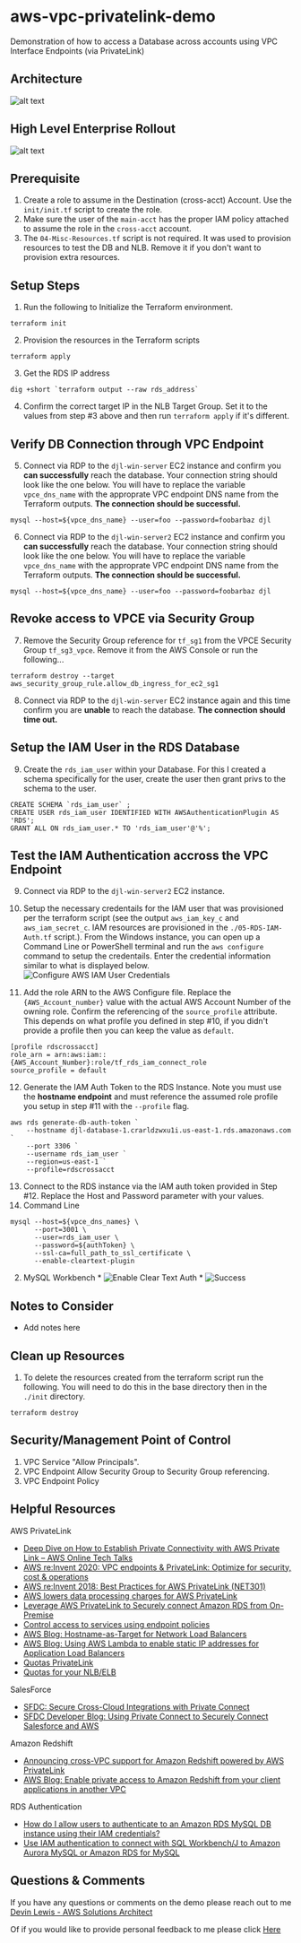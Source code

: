 # aws-vpc-privatelink-demo
Demonstration of how to access a Database across accounts using VPC Interface Endpoints (via PrivateLink)

## Architecture
![alt text](https://github.com/gravelgrinder/aws-vpc-privatelink-demo/blob/main/images/architecture-diagram.png?raw=true)

## High Level Enterprise Rollout
![alt text](https://github.com/gravelgrinder/aws-vpc-privatelink-demo/blob/main/images/architecture-diagram-high-level.png?raw=true)

## Prerequisite
1. Create a role to assume in the Destination (cross-acct) Account.  Use the `init/init.tf` script to create the role.
2. Make sure the user of the `main-acct` has the proper IAM policy attached to assume the role in the `cross-acct` account.
3. The `04-Misc-Resources.tf` script is not required.  It was used to provision resources to test the DB and NLB.  Remove it if you don't want to provision extra resources.

## Setup Steps
1. Run the following to Initialize the Terraform environment.

```
terraform init
```

2. Provision the resources in the Terraform scripts

```
terraform apply
```

3. Get the RDS IP address
```
dig +short `terraform output --raw rds_address`
```

4. Confirm the correct target IP in the NLB Target Group.  Set it to the values from step #3 above and then run `terraform apply` if it's different.

## Verify DB Connection through VPC Endpoint
5. Connect via RDP to the `djl-win-server` EC2 instance and confirm you __**can successfully**__ reach the database.  Your connection string should look like the one below.  You will have to replace the variable `vpce_dns_name` with the approprate VPC endpoint DNS name from the Terraform outputs.  __The connection should be successful.__
```
mysql --host=${vpce_dns_name} --user=foo --password=foobarbaz djl
```

6. Connect via RDP to the `djl-win-server2` EC2 instance and confirm you __**can successfully**__ reach the database.  Your connection string should look like the one below.  You will have to replace the variable `vpce_dns_name` with the approprate VPC endpoint DNS name from the Terraform outputs.  __The connection should be successful.__
```
mysql --host=${vpce_dns_name} --user=foo --password=foobarbaz djl
``` 

## Revoke access to VPCE via Security Group
7. Remove the Security Group reference for `tf_sg1` from the VPCE Security Group `tf_sg3_vpce`.  Remove it from the AWS Console or run the following...
```
terraform destroy --target aws_security_group_rule.allow_db_ingress_for_ec2_sg1
```

8. Connect via RDP to the `djl-win-server` EC2 instance again and this time confirm you are __**unable**__ to reach the database.  __**The connection should time out.**__

## Setup the IAM User in the RDS Database
9. Create the `rds_iam_user` within your Database.  For this I created a schema specifically for the user, create the user then grant privs to the schema to the user.
```
CREATE SCHEMA `rds_iam_user` ;
CREATE USER rds_iam_user IDENTIFIED WITH AWSAuthenticationPlugin AS 'RDS';
GRANT ALL ON rds_iam_user.* TO 'rds_iam_user'@'%';            
```

## Test the IAM Authentication accross the VPC Endpoint
9. Connect via RDP to the `djl-win-server2` EC2 instance.  

10. Setup the necessary credentails for the IAM user that was provisioned per the terraform script (see the output `aws_iam_key_c` and `aws_iam_secret_c`.  IAM resources are provisioned in the `./05-RDS-IAM-Auth.tf` script.).  From the Windows instance, you can open up a Command Line or PowerShell terminal and run the `aws configure` command to setup the credentails.  Enter the credential information similar to what is displayed below.
![Configure AWS IAM User Credentials](https://github.com/gravelgrinder/aws-vpc-privatelink-demo/blob/main/images/iam-configure-creds.png?raw=true)

11. Add the role ARN to the AWS Configure file.  Replace the `{AWS_Account_number}` value with the actual AWS Account Number of the owning role.  Confirm the referencing of the `source_profile` attribute.  This depends on what profile you defined in step #10, if you didn't provide a profile then you can keep the value as `default`.
```
[profile rdscrossacct]
role_arn = arn:aws:iam::{AWS_Account_Number}:role/tf_rds_iam_connect_role
source_profile = default
```

12. Generate the IAM Auth Token to the RDS Instance.  Note you must use the __**hostname endpoint**__ and must reference the assumed role profile you setup in step #11 with the `--profile` flag.
```
aws rds generate-db-auth-token `
    --hostname djl-database-1.crarldzwxu1i.us-east-1.rds.amazonaws.com `
    --port 3306 `
    --username rds_iam_user `
    --region=us-east-1 `
    --profile=rdscrossacct
```

13. Connect to the RDS instance via the IAM auth token provided in Step #12.  Replace the Host and Password parameter with your values.
  1. Command Line
```
mysql --host=${vpce_dns_names} \
      --port=3001 \
      --user=rds_iam_user \
      --password=${authToken} \
      --ssl-ca=full_path_to_ssl_certificate \
      --enable-cleartext-plugin 
```
  2. MySQL Workbench
    * ![Enable Clear Text Auth](https://github.com/gravelgrinder/aws-vpc-privatelink-demo/blob/main/images/mysql-workbench-enable-cleartext-auth.png?raw=true)
    * ![Success](https://github.com/gravelgrinder/aws-vpc-privatelink-demo/blob/main/images/mysql-workbench-success.png?raw=true)




## Notes to Consider
* Add notes here

## Clean up Resources
1. To delete the resources created from the terraform script run the following.  You will need to do this in the base directory then in the `./init` directory.
```
terraform destroy
```


## Security/Management Point of Control
1. VPC Service "Allow Principals".
2. VPC Endpoint Allow Security Group to Security Group referencing.
3. VPC Endpoint Policy

## Helpful Resources
AWS PrivateLink
* [Deep Dive on How to Establish Private Connectivity with AWS Private Link – AWS Online Tech Talks](https://www.youtube.com/watch?v=weN2sCKFquA)
* [AWS re:Invent 2020: VPC endpoints & PrivateLink: Optimize for security, cost & operations](https://www.youtube.com/watch?v=LNf8jjBt72Y&list=PL2yQDdvlhXf-0zqlk2CIWszLXvyxL6sHi)
* [AWS re:Invent 2018: Best Practices for AWS PrivateLink (NET301)](https://www.youtube.com/watch?v=85DbVGLXw3Y)
* [AWS lowers data processing charges for AWS PrivateLink](https://aws.amazon.com/about-aws/whats-new/2021/07/aws-lowers-data-processing-charges-aws-privatelink/)
* [Leverage AWS PrivateLink to Securely connect Amazon RDS from On-Premise](https://someshsrivastava1983.medium.com/leverage-aws-privatelink-to-securely-connect-amazon-rds-from-on-premise-9bf4bd3184b3)
* [Control access to services using endpoint policies](https://docs.aws.amazon.com/vpc/latest/privatelink/vpc-endpoints-access.html)
* [AWS Blog: Hostname-as-Target for Network Load Balancers](https://aws.amazon.com/blogs/networking-and-content-delivery/hostname-as-target-for-network-load-balancers/)
* [AWS Blog: Using AWS Lambda to enable static IP addresses for Application Load Balancers](https://aws.amazon.com/blogs/networking-and-content-delivery/using-aws-lambda-to-enable-static-ip-addresses-for-application-load-balancers/#:~:text=An%20IP%2Daddress%2Dbased%20target,create%20the%20resources%20for%20us)
* [Quotas PrivateLink](https://docs.aws.amazon.com/vpc/latest/privatelink/vpc-limits-endpoints.html)
* [Quotas for your NLB/ELB](https://docs.aws.amazon.com/elasticloadbalancing/latest/network/load-balancer-limits.html)

SalesForce
* [SFDC: Secure Cross-Cloud Integrations with Private Connect](https://help.salesforce.com/s/articleView?id=sf.private_connect_overview.htm&type=5)
* [SFDC Developer Blog: Using Private Connect to Securely Connect Salesforce and AWS](https://developer.salesforce.com/blogs/2020/10/using-private-connect-to-securely-connect-data-between-salesforce-and-aws)

Amazon Redshift
* [Announcing cross-VPC support for Amazon Redshift powered by AWS PrivateLink](https://aws.amazon.com/about-aws/whats-new/2021/04/announcing-cross-vpc-support-for-amazon-redshift-powered-by-aws-privatelink/)
* [AWS Blog: Enable private access to Amazon Redshift from your client applications in another VPC](https://aws.amazon.com/blogs/big-data/enable-private-access-to-amazon-redshift-from-your-client-applications-in-another-vpc/)

RDS Authentication
* [How do I allow users to authenticate to an Amazon RDS MySQL DB instance using their IAM credentials?](https://aws.amazon.com/premiumsupport/knowledge-center/users-connect-rds-iam/)
* [Use IAM authentication to connect with SQL Workbench/J to Amazon Aurora MySQL or Amazon RDS for MySQL](https://aws.amazon.com/blogs/database/use-iam-authentication-to-connect-with-sql-workbenchj-to-amazon-aurora-mysql-or-amazon-rds-for-mysql/)



## Questions & Comments
If you have any questions or comments on the demo please reach out to me [Devin Lewis - AWS Solutions Architect](mailto:lwdvin@amazon.com?subject=AWS%2FTerraform%20FMS%20VPC%20PrivateLink%20Demo%20%28aws-vpc-privatelink-demo%29)

Of if you would like to provide personal feedback to me please click [Here](https://feedback.aws.amazon.com/?ea=lwdvin&fn=Devin&ln=Lewis)
